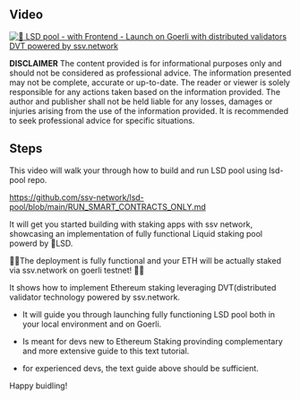 ## Video

[![🌈 LSD pool - with Frontend - Launch on Goerli with distributed validators DVT powered by ssv.network](http://img.youtube.com/vi/CiV76rOY4go/0.jpg)](http://www.youtube.com/watch?v=CiV76rOY4go "Repo walkthrough & launchig 🌈LSD pool")


**DISCLAIMER**
The content provided is for informational purposes only and should not be considered as professional advice. The information presented may not be complete, accurate or up-to-date. The reader or viewer is solely responsible for any actions taken based on the information provided. The author and publisher shall not be held liable for any losses, damages or injuries arising from the use of the information provided. It is recommended to seek professional advice for specific situations.



## Steps

This video will walk your through how to build and run LSD pool using lsd-pool repo. 

https://github.com/ssv-network/lsd-pool/blob/main/RUN_SMART_CONTRACTS_ONLY.md

It will get you started building with staking apps with ssv network, showcasing an implementation of fully functional Liquid staking pool powerd by 🌈LSD. 

🚨📢The deployment is fully functional and your ETH will be actually staked via ssv.network on goerli testnet! 🚨📢

It shows how to implement Ethereum staking leveraging DVT(distributed validator technology powered by ssv.network.

-  It will guide you through launching fully functioning LSD pool both in your local environment and on Goerli.

- Is meant for devs new to Ethereum Staking provinding complementary and more extensive guide to this text tutorial.  

- for experienced devs, the text guide above should be sufficient.


Happy buidling!
